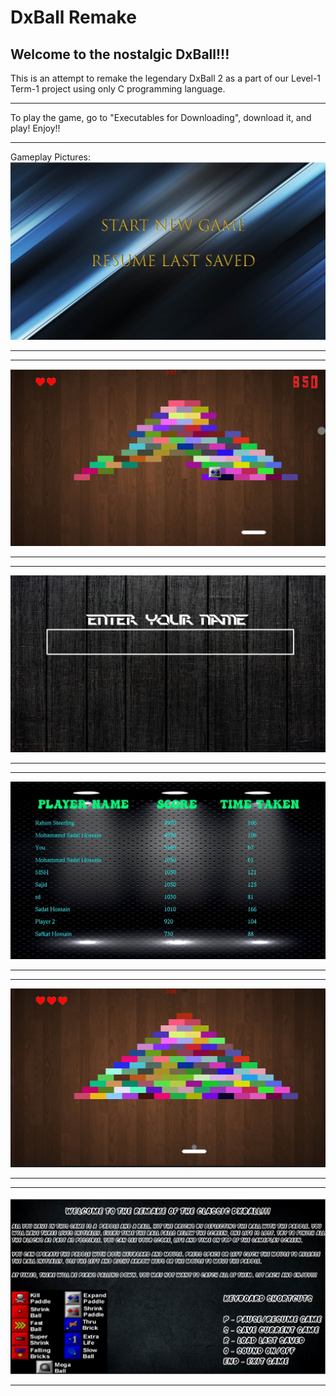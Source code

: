 # DxBall Remake
## Welcome to the nostalgic DxBall!!!


This is an attempt to remake the legendary DxBall 2 as a part of our 
Level-1 Term-1 project using only C programming language. 

---
To play the game, go to "Executables for Downloading", download it, and play! Enjoy!!

---
Gameplay Pictures:
![NewGame](https://github.com/Sadat-Hossain-01/DxBall-remake/blob/main/Source%20Code/Background%20Photos/JPEG/new.jpg)

---
---

![GP2](https://github.com/Sadat-Hossain-01/DxBall-remake/blob/main/Source%20Code/Background%20Photos/JPEG/gp2.jpg)

---
---

![Name](https://github.com/Sadat-Hossain-01/DxBall-remake/blob/main/Source%20Code/Background%20Photos/JPEG/name.jpg)

---
---

![HS](https://github.com/Sadat-Hossain-01/DxBall-remake/blob/main/Source%20Code/Background%20Photos/JPEG/hs.jpg)

---
---

![GP1](https://github.com/Sadat-Hossain-01/DxBall-remake/blob/main/Source%20Code/Background%20Photos/JPEG/gameplay1.jpg)

---
---

![instructions](https://github.com/Sadat-Hossain-01/DxBall-remake/blob/main/Source%20Code/Background%20Photos/JPEG/instruction.jpg)

---


